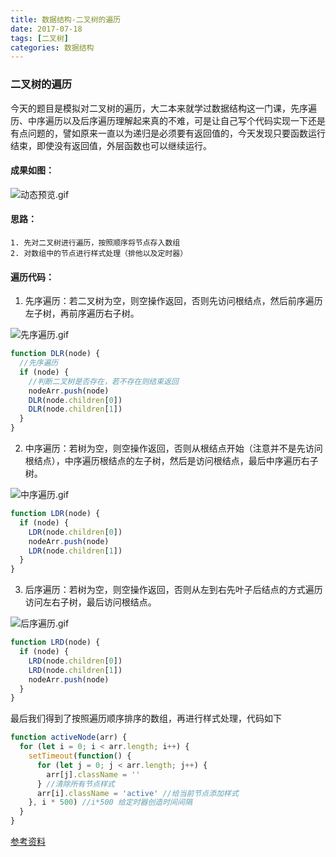 ```yaml
---
title: 数据结构-二叉树的遍历
date: 2017-07-18
tags: [二叉树]
categories: 数据结构
---
```


### 二叉树的遍历

今天的题目是模拟对二叉树的遍历，大二本来就学过数据结构这一门课，先序遍历、中序遍历以及后序遍历理解起来真的不难，可是让自己写个代码实现一下还是有点问题的，譬如原来一直以为递归是必须要有返回值的，今天发现只要函数运行结束，即使没有返回值，外层函数也可以继续运行。

#### 成果如图：

![动态预览.gif](http://upload-images.jianshu.io/upload_images/4869616-1aeaced9f5b5beb3.gif?imageMogr2/auto-orient/strip)

#### 思路：

    1. 先对二叉树进行遍历，按照顺序将节点存入数组
    2. 对数组中的节点进行样式处理（排他以及定时器）

#### 遍历代码：

1.  先序遍历：若二叉树为空，则空操作返回，否则先访问根结点，然后前序遍历左子树，再前序遍历右子树。

![先序遍历.gif](http://upload-images.jianshu.io/upload_images/4869616-3758fa00ca766609.gif?imageMogr2/auto-orient/strip)

```js
function DLR(node) {
  //先序遍历
  if (node) {
    //判断二叉树是否存在，若不存在则结束返回
    nodeArr.push(node)
    DLR(node.children[0])
    DLR(node.children[1])
  }
}
```

2.  中序遍历：若树为空，则空操作返回，否则从根结点开始（注意并不是先访问根结点），中序遍历根结点的左子树，然后是访问根结点，最后中序遍历右子树。

![中序遍历.gif](http://upload-images.jianshu.io/upload_images/4869616-084d52df07787155.gif?imageMogr2/auto-orient/strip)

```js
function LDR(node) {
  if (node) {
    LDR(node.children[0])
    nodeArr.push(node)
    LDR(node.children[1])
  }
}
```

3.  后序遍历：若树为空，则空操作返回，否则从左到右先叶子后结点的方式遍历访问左右子树，最后访问根结点。

![后序遍历.gif](http://upload-images.jianshu.io/upload_images/4869616-d2bf7e0ecada1d51.gif?imageMogr2/auto-orient/strip)

```js
function LRD(node) {
  if (node) {
    LRD(node.children[0])
    LRD(node.children[1])
    nodeArr.push(node)
  }
}
```

最后我们得到了按照遍历顺序排序的数组，再进行样式处理，代码如下

```js
function activeNode(arr) {
  for (let i = 0; i < arr.length; i++) {
    setTimeout(function() {
      for (let j = 0; j < arr.length; j++) {
        arr[j].className = ''
      } //清除所有节点样式
      arr[i].className = 'active' //给当前节点添加样式
    }, i * 500) //i*500 给定时器创造时间间隔
  }
}
```

[参考资料](https://segmentfault.com/a/1190000000740261)
